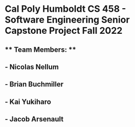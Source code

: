 # Cal Poly Humboldt CS 458 - Software Engineering Senior Capstone Project Fall 2022 
## ** Team Members: ** 
## - Nicolas Nellum 
## - Brian Buchmiller 
## - Kai Yukiharo 
## - Jacob Arsenault

